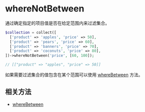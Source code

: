 # whereNotBetween

通过确定指定的项目值是否在给定范围内来过滤集合。

```php
$collection = collect([
  ['product' => 'apples', 'price' => 50],
  ['product' => 'pears', 'price' => 60],
  ['product' => 'banners', 'price' => 70],
  ['product' => 'coconuts', 'price' => 80],
])->whereNotBetween('price', [60, 100]);

// [["product" => "apples", "price" => 50]]
```

如果需要过滤集合的值包含在某个范围可以使用 [whereBetween](whereBetween.md) 方法。

## 相关方法

- [whereBetween](whereBetween.md)
